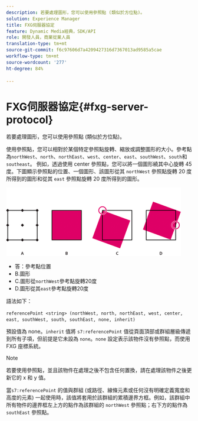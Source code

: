 ```yaml
---
description: 若要處理圖形，您可以使用參照點 (類似於方位點)。
solution: Experience Manager
title: FXG伺服器協定
feature: Dynamic Media經典，SDK/API
role: 開發人員，商業從業人員
translation-type: tm+mt
source-git-commit: f6c97606d7a4209427316d7367013ad9585a5cae
workflow-type: tm+mt
source-wordcount: '277'
ht-degree: 84%

---
```



# FXG伺服器協定{#fxg-server-protocol}

若要處理圖形，您可以使用參照點 (類似於方位點)。

使用參照點，您可以相對於某個特定參照點旋轉、縮放或調整圖形的大小。參考點為`northWest`、`north`、`northEast`、`west`、`center`、`east`、`southWest`、`south`和`southeast`。 例如，透過使用 center 參照點，您可以將一個圖形繞其中心旋轉 45 度。下圖顯示參照點的位置、一個圖形、該圖形從其 `northWest` 參照點旋轉 20 度所得到的圖形和從其 `east` 參照點旋轉 20 度所得到的圖形。

![](assets/wp_ref_points.png)

* 答：參考點位置
* B.圖形
* C.圖形從`northWest`參考點旋轉20度
* D.圖形從其`east`參考點旋轉20度

語法如下：

`referencePoint <string> (northWest, north, northEast, west, center, east, southWest, south, southEast, none, inherit)`

預設值為 none。`inherit` 值將 `s7:referencePoint` 值從頁面頂部或群組層級傳遞到所有子項，但前提是它未設為 `none`。`none` 設定表示該物件沒有參照點，而使用 FXG 座標系統。

>[!NOTE]
>
>若要使用參照點，並且該物件在處理之後不包含任何置換，請在處理該物件之後更新它的 x 和 y 值。

當`s7:referencePoint` 的值與群組 (或路徑、線條元素或任何沒有明確定義寬度和高度的元素) 一起使用時，該值將套用於該群組的累積邊界方框。例如，該群組中所有物件的邊界框左上方的點作為該群組的 `northWest` 參照點；右下方的點作為 `southEast` 參照點。

